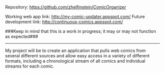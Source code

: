 Repository: https://github.com/zhelfinstein/ComicOrganizer

Working web app link: http://my-comic-updater.appspot.com/
Future development link: http://continuous-comics.appspot.com/

###Keep in mind that this is a work in progress; it may or may not function as expected###

______________

My project will be to create an application that pulls web comics from several different sources and allow easy access
in a variety of different formats, including a chronological stream of all comics and individual streams for each comic.
